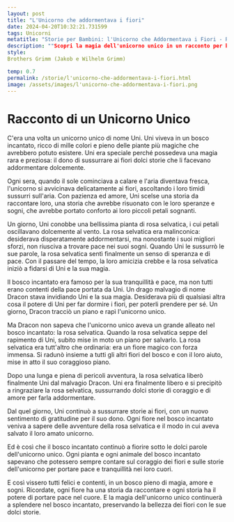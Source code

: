 ```yaml
---
layout: post
title: "L'Unicorno che addormentava i fiori"
date: 2024-04-20T10:32:21.731599
tags: Unicorni
metatitle: "Storie per Bambini: l'Unicorno che Addormentava i Fiori - Racconti Etici e Educativi"
description: ""Scopri la magia dell'unicorno unico in un racconto per bambini ricco di valori. Immergiti in un bosco incantato, dove l'amore, il coraggio e l'amicizia trionfano sempre. Perfetto per insegnare l'importanza dei sogni e della gratitudine.""
style: 
Brothers Grimm (Jakob e Wilhelm Grimm)

temp: 0.7
permalink: /storie/l'unicorno-che-addormentava-i-fiori.html
image: /assets/images/l'unicorno-che-addormentava-i-fiori.png
---
```

# Racconto di un Unicorno Unico

C'era una volta un unicorno unico di nome Uni. Uni viveva in un bosco incantato, ricco di mille colori e pieno delle piante più magiche che avrebbero potuto esistere. Uni era speciale perché possedeva una magia rara e preziosa: il dono di sussurrare ai fiori dolci storie che li facevano addormentare dolcemente.

Ogni sera, quando il sole cominciava a calare e l'aria diventava fresca, l'unicorno si avvicinava delicatamente ai fiori, ascoltando i loro timidi sussurri sull'aria. Con pazienza ed amore, Uni scelse una storia da raccontare loro, una storia che avrebbe risuonato con le loro speranze e sogni, che avrebbe portato conforto ai loro piccoli petali sognanti.

Un giorno, Uni conobbe una bellissima pianta di rosa selvatica, i cui petali oscillavano dolcemente al vento. La rosa selvatica era malinconica: desiderava disperatamente addormentarsi, ma nonostante i suoi migliori sforzi, non riusciva a trovare pace nei suoi sogni. Quando Uni le sussurrò le sue parole, la rosa selvatica sentì finalmente un senso di speranza e di pace. Con il passare del tempo, la loro amicizia crebbe e la rosa selvatica iniziò a fidarsi di Uni e la sua magia.

Il bosco incantato era famoso per la sua tranquillità e pace, ma non tutti erano contenti della pace portata da Uni. Un drago malvagio di nome Dracon stava invidiando Uni e la sua magia. Desiderava più di qualsiasi altra cosa il potere di Uni per far dormire i fiori, per poterli prendere per sé. Un giorno, Dracon tracciò un piano e rapì l'unicorno unico.

Ma Dracon non sapeva che l'unicorno unico aveva un grande alleato nel bosco incantato: la rosa selvatica. Quando la rosa selvatica seppe del rapimento di Uni, subito mise in moto un piano per salvarlo. La rosa selvatica era tutt'altro che ordinaria: era un fiore magico con forza immensa. Si radunò insieme a tutti gli altri fiori del bosco e con il loro aiuto, mise in atto il suo coraggioso piano.

Dopo una lunga e piena di pericoli avventura, la rosa selvatica liberò finalmente Uni dal malvagio Dracon. Uni era finalmente libero e si precipitò a ringraziare la rosa selvatica, sussurrando dolci storie di coraggio e di amore per farla addormentare.

Dal quel giorno, Uni continuò a sussurrare storie ai fiori, con un nuovo sentimento di gratitudine per il suo dono. Ogni fiore nel bosco incantato veniva a sapere delle avventure della rosa selvatica e il modo in cui aveva salvato il loro amato unicorno.

Ed è così che il bosco incantato continuò a fiorire sotto le dolci parole dell'unicorno unico. Ogni pianta e ogni animale del bosco incantato sapevano che potessero sempre contare sul coraggio dei fiori e sulle storie dell'unicorno per portare pace e tranquillità nei loro cuori.

E così vissero tutti felici e contenti, in un bosco pieno di magia, amore e sogni. Ricordate, ogni fiore ha una storia da raccontare e ogni storia ha il potere di portare pace nel cuore. E la magia dell'unicorno unico continuerà a splendere nel bosco incantato, preservando la bellezza dei fiori con le sue dolci storie. 

        
